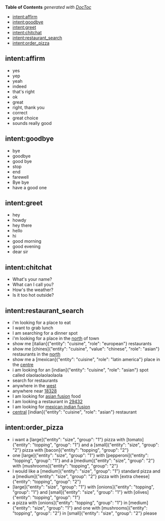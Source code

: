 <!-- START doctoc generated TOC please keep comment here to allow auto update -->
<!-- DON'T EDIT THIS SECTION, INSTEAD RE-RUN doctoc TO UPDATE -->
**Table of Contents**  *generated with [DocToc](https://github.com/thlorenz/doctoc)*

- [intent:affirm](#intentaffirm)
- [intent:goodbye](#intentgoodbye)
- [intent:greet](#intentgreet)
- [intent:chitchat](#intentchitchat)
- [intent:restaurant_search](#intentrestaurant_search)
- [intent:order_pizza](#intentorder_pizza)

<!-- END doctoc generated TOC please keep comment here to allow auto update -->

## intent:affirm
- yes
- yep
- yeah
- indeed
- that's right
- ok
- great
- right, thank you
- correct
- great choice
- sounds really good

## intent:goodbye
- bye
- goodbye
- good bye
- stop
- end
- farewell
- Bye bye
- have a good one

## intent:greet
- hey
- howdy
- hey there
- hello
- hi
- good morning
- good evening
- dear sir

## intent:chitchat
- What's your name?
- What can I call you?
- How's the weather?
- Is it too hot outside?

## intent:restaurant_search
- i'm looking for a place to eat
- I want to grab lunch
- I am searching for a dinner spot
- i'm looking for a place in the [north](location) of town
- show me [italian]{"entity": "cuisine", "role": "european"} restaurants
- show me [chines]{"entity": "cuisine", "value": "chinese", "role": "asian"} restaurants in the [north](location)
- show me a [mexican]{"entity": "cuisine", "role": "latin america"} place in the [centre](location)
- i am looking for an [indian]{"entity": "cuisine", "role": "asian"} spot called olaolaolaolaolaola
- search for restaurants
- anywhere in the [west](location)
- anywhere near [18328](location)
- I am looking for [asian fusion](cuisine) food
- I am looking a restaurant in [29432](location)
- I am looking for [mexican indian fusion](cuisine)
- [central](location) [indian]{"entity": "cuisine", "role": "asian"} restaurant

## intent:order_pizza
- i want a [large]{"entity": "size", "group": "1"} pizza with [tomato]{"entity": "topping", "group": "1"} and a [small]{"entity": "size", "group": "2"} pizza with [bacon]{"entity": "topping", "group": "2"}
- one [large]{"entity": "size", "group": "1"} with [pepperoni]{"entity": "topping", "group": "1"} and a [medium]{"entity": "size", "group": "2"} with [mushrooms]{"entity": "topping", "group": "2"}
- I would like a [medium]{"entity": "size", "group": "1"} standard pizza and a [medium]{"entity": "size", "group": "2"} pizza with [extra cheese]{"entity": "topping", "group": "2"}
- [large]{"entity": "size", "group": "1"} with [onions]{"entity": "topping", "group": "1"} and [small]{"entity": "size", "group": "1"} with [olives]{"entity": "topping", "group": "1"}
- a pizza with [onions]{"entity": "topping", "group": "1"} in [medium]{"entity": "size", "group": "1"} and one with [mushrooms]{"entity": "topping", "group": "2"} in [small]{"entity": "size", "group": "2"} please